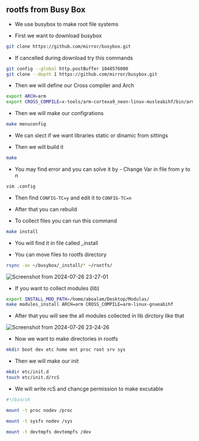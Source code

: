 ## rootfs from Busy Box

- We use busybox to make root file systems

- First we want to download busybox

```bash
git clone https://github.com/mirror/busybox.git
```
- If cancelled during download try this commands

```bash
git config --global http.postBuffer 1048576000
git clone --depth 1 https://github.com/mirror/busybox.git
```
- Then we will define our Cross compiler and Arch

```bash
export ARCH=arm
export CROSS_COMPILE=x-tools/arm-cortexa9_neon-linux-musleabihf/bin/arm-cortexa9_neon-linux-musleabihf-
```
- Then we will make our configrations

```bash
make menuconfig
```
- We can slect if we want libraries static or dinamic from sittings

- Then we will build it

```bash
make
```

- You may find error and you can solve it by - Change Var in file from y to n

```bash
vim .config
```
- Then find `CONFIG-TC=y` and edit it to `CONFIG-TC=n`
- After that you can rebuild

- To collect files you can run this command
```bash
make install
```
- You will find it in file called _install

- You can move files to rootfs directory

```bash
rsync -av ~/busybox/_install/* ~/rootfs/
```
![Screenshot from 2024-07-26 23-27-01](https://github.com/user-attachments/assets/5e76f751-542a-4061-822c-70b943b8f23b)


- If you want to collect modules (lib)

```bash 
export INSTALL_MOD_PATH=/home/aboalam/Desktop/Modulas/
make modules_install ARCH=arm CROSS_COMPILE=arm-linux-gnueabihf
```

- After that you will see the all modules collected in lib dirctory like that

![Screenshot from 2024-07-26 23-24-26](https://github.com/user-attachments/assets/3ce25031-f72f-4957-bf50-3491d149bdc6)

- Now we want to make directories in rootfs

```bash
mkdir boot dev etc home mnt proc root srv sys
```

- Then we will make our init

```bash
mkdir etc/init.d
touch etc/init.d/rcS
```

- We will write rcS and chancge permission to make excutable

```bash
#!/bin/sh

mount -t proc nodev /proc

mount -t sysfs nodev /sys

mount -t devtmpfs devtempfs /dev
```
